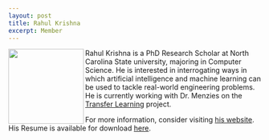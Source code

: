 ```yaml
---
layout: post
title: Rahul Krishna
excerpt: Member
---
```


 
<img align=left width=150
src="{{site.url}}/img/rahlk.jpg"> 
Rahul Krishna is a PhD Research Scholar at North Carolina State university, majoring in Computer Science. He is interested in interrogating ways in which artificial intelligence and machine learning can be used to tackle real-world engineering problems. He is currently working with Dr. Menzies on the [Transfer Learning](http://ai4se.net/projects/) project. 

For more information, consider visiting [his website](http://rahlk.github.io). His Resume is available for download [here](https://drive.google.com/file/d/0B2hE1bM2VB6JWWpSVUctdEFuS0k/view).

